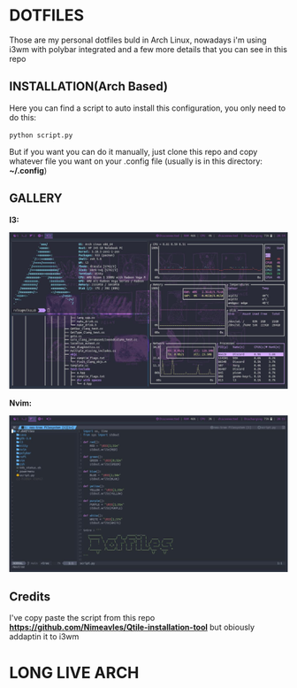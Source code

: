 # DOTFILES
Those are my personal dotfiles buld in Arch Linux, nowadays i'm using i3wm with polybar integrated and a few more details that you can see in this repo

## INSTALLATION(Arch Based)
Here you can find a script to auto install this configuration, you only need to do this:

`python script.py`
 
 But if you want you can do it manually, just clone this repo and copy whatever file you want on your 
 .config file (usually is in this directory: **~/.config**)
 
 ## GALLERY
 **I3:**
 
 ![](https://github.com/retimax/.dotfiles/blob/main/.screenshots/i3wm.jpg)
 
 **Nvim:**
 
 ![](https://github.com/retimax/.dotfiles/blob/main/.screenshots/Nvim.jpg)
 
 ## Credits
 I've copy paste the script from this repo 
 **https://github.com/Nimeavles/Qtile-installation-tool**
 but obiously addaptin it to i3wm
 
 # LONG LIVE ARCH
